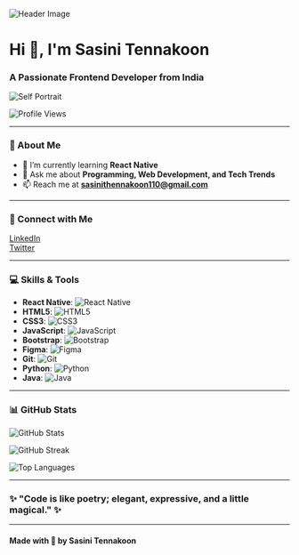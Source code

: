 ![Header Image](https://user-images.githubusercontent.com/106918656/209438619-25091cdf-a126-4e95-a24c-5efdf8057606.gif)

# Hi 🌸, I'm Sasini Tennakoon
### A Passionate Frontend Developer from India

![Self Portrait](https://cdn.dribbble.com/users/2704414/screenshots/7466903/selfportrait.gif)

![Profile Views](https://komarev.com/ghpvc/?username=sasinitennakoon&label=Profile%20Views&color=ff69b4&style=flat)

---

### 🌷 About Me

- 🌱 I’m currently learning **React Native**  
- 💬 Ask me about **Programming, Web Development, and Tech Trends**  
- 📫 Reach me at **sasinithennakoon110@gmail.com**

---

### 💖 Connect with Me

[LinkedIn](https://linkedin.com/in/sasinitennakoon)  
[Twitter](https://twitter.com/sasinitennakoon)

---

### 💻 Skills & Tools

- **React Native**: ![React Native](https://img.icons8.com/color/48/000000/react-native.png)
- **HTML5**: ![HTML5](https://img.icons8.com/color/48/000000/html-5.png)
- **CSS3**: ![CSS3](https://img.icons8.com/color/48/000000/css3.png)
- **JavaScript**: ![JavaScript](https://img.icons8.com/color/48/000000/javascript.png)
- **Bootstrap**: ![Bootstrap](https://img.icons8.com/color/48/000000/bootstrap.png)
- **Figma**: ![Figma](https://img.icons8.com/color/48/000000/figma.png)
- **Git**: ![Git](https://img.icons8.com/color/48/000000/git.png)
- **Python**: ![Python](https://img.icons8.com/color/48/000000/python.png)
- **Java**: ![Java](https://img.icons8.com/color/48/000000/java-coffee-cup-logo.png)

---

### 📊 GitHub Stats

![GitHub Stats](https://github-readme-stats.vercel.app/api?username=sasinitennakoon&show_icons=true&theme=pink&locale=en)

![GitHub Streak](https://github-readme-streak-stats.herokuapp.com/?user=sasinitennakoon&theme=pink)

![Top Languages](https://github-readme-stats.vercel.app/api/top-langs?username=sasinitennakoon&show_icons=true&theme=pink&layout=compact)

---

### ✨ "Code is like poetry; elegant, expressive, and a little magical." ✨

---

#### Made with 💖 by Sasini Tennakoon
